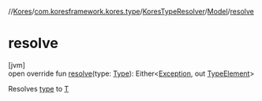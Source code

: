 //[Kores](../../../../index.md)/[com.koresframework.kores.type](../../index.md)/[KoresTypeResolver](../index.md)/[Model](index.md)/[resolve](resolve.md)

# resolve

[jvm]\
open override fun [resolve](resolve.md)(type: [Type](https://docs.oracle.com/javase/8/docs/api/java/lang/reflect/Type.html)): Either<[Exception](https://kotlinlang.org/api/latest/jvm/stdlib/kotlin/-exception/index.html), out [TypeElement](https://docs.oracle.com/javase/8/docs/api/javax/lang/model/element/TypeElement.html)>

Resolves [type](resolve.md) to [T](../index.md)

